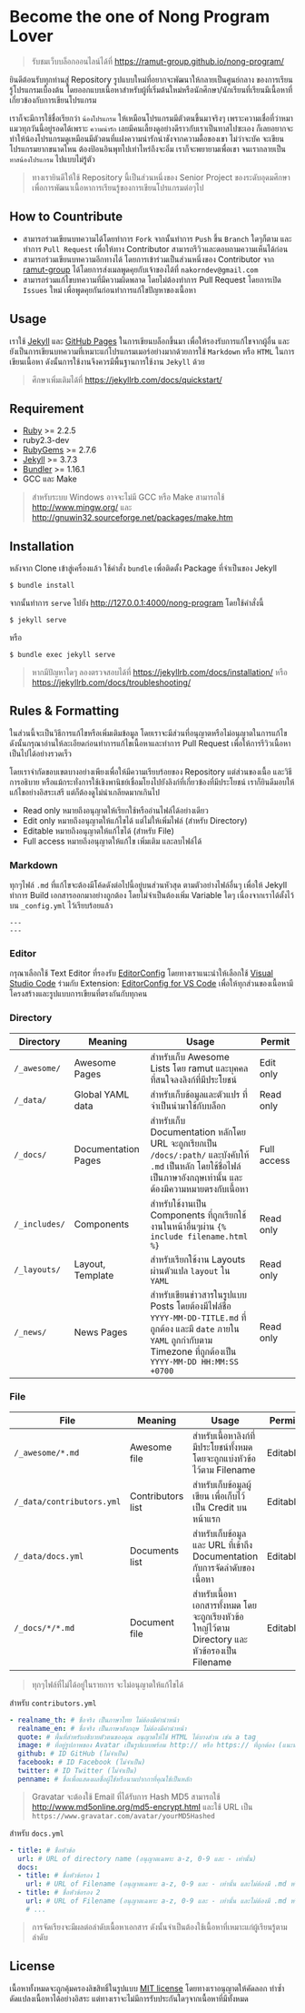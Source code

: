 # Become the one of Nong Program Lover

> รับชมเว็บบล็อกออนไลน์ได้ที่ https://ramut-group.github.io/nong-program/

ยินดีต้อนรับทุกท่านสู่ Repository รูปแบบใหม่ที่อยากจะพัฒนาให้กลายเป็นศูนย์กลาง ของการเรียนรู้โปรแกรมเบื้องต้น โดยออกแบบเนื้อหาสำหรับผู้ที่เริ่มต้นใหม่หรือนักศึกษา/นักเรียนที่เรียนมีเนื้อหาที่เกี่ยวข้องกับการเขียนโปรแกรม

เราก็จะมีการใช้ชื่อเรียกว่า `น้องโปรแกรม` ให้เหมือนโปรแกรมมีตัวตนขึ้นมาจริงๆ เพราะความเชื่อที่ว่าหมาแมวทุกวันนี้อยู่รอดได้เพราะ `ความน่ารัก` เลยมีคนเลี้ยงดูอย่างดีราวกับเราเป็นทาสไปซะเอง ก็เลยอยากจะทำให้น้องโปรแกรมดูเหมือนมีตัวตนที่แฝงความน่ารักน่าชังจากความดื้อของเขา ไม่ว่าจะบัค จะเขียนโปรแกรมยากขนาดไหน ต้องป้อนอินพุทไปเท่าไหร่ถึงจะอิ่ม เราก็จะพยายามเพื่อเขา จนเรากลายเป็น `ทาสน้องโปรแกรม` ไปแบบไม่รู้ตัว

> ทางเรายินดีให้ใช้ Repository นี้เป็นส่วนหนึ่งของ Senior Project ของระดับอุดมศึกษา เพื่อการพัฒนาเนื้อหาการเรียนรู้ของการเขียนโปรแกรมต่อๆไป

## How to Countribute

- สามารถร่วมเขียนบทความได้โดยทำการ `Fork` จากนั้นทำการ `Push` ขึ้น `Branch` ใดๆก็ตาม และทำการ `Pull Request` เพื่อให้ทาง Contributor สามารถรีวิวและตอบถามความเห็นได้ก่อน
- สามารถร่วมเขียนบทความอีกทางได้ โดยการเข้าร่วมเป็นส่วนหนึ่งของ Contributor จาก [ramut-group](https://github.com/ramut-group) ได้โดยการส่งเมลพูดคุยกับเจ้าของได้ที่ `nakorndev@gmail.com`
- สามารถร่วมแก้ไขบทความที่มีความผิดพลาด โดยไม่ต้องทำการ Pull Request โดยการเปิด `Issues` ใหม่ เพื่อพูดคุยกันก่อนทำการแก้ไขปัญหาของเนื้อหา

## Usage

เราใช้ [Jekyll](jekyllrb.com) และ [GitHub Pages](https://pages.github.com) ในการเขียนบล็อกขึ้นมา เพื่อให้รองรับการแก้ไขจากผู้อื่น และยังเป็นการเขียนบทความที่เหมาะแก่โปรแกรมเมอร์อย่างมากด้วยการใช้ `Markdown` หรือ `HTML` ในการเขียนเนื้อหา ดังนั้นการใช้งานจึงควรมีพื้นฐานการใช้งาน `Jekyll` ด้วย

> ศึกษาเพิ่มเติมได้ที่ https://jekyllrb.com/docs/quickstart/

## Requirement

- [Ruby](https://rubyinstaller.org/downloads/) >= 2.2.5
- ruby2.3-dev
- [RubyGems](https://rubygems.org/pages/download) >= 2.7.6
- [Jekyll](https://jekyllrb.com/) >= 3.7.3
- [Bundler](http://bundler.io/) >= 1.16.1
- GCC และ Make

> สำหรับระบบ Windows อาจจะไม่มี GCC หรือ Make สามารถใช้ http://www.mingw.org/ และ http://gnuwin32.sourceforge.net/packages/make.htm

## Installation

หลังจาก Clone เข้าสู่เครื่องแล้ว ใช้คำสั่ง `bundle` เพื่อติดตั้ง Package ที่จำเป็นของ Jekyll

```bash
$ bundle install
```

จากนั้นทำการ `serve` ไปยัง http://127.0.0.1:4000/nong-program โดยใช้คำสั่งนี้

```bash
$ jekyll serve
```

หรือ

```bash
$ bundle exec jekyll serve
```

> หากมีปัญหาใดๆ ลองตรวจสอบได้ที่ https://jekyllrb.com/docs/installation/ หรือ https://jekyllrb.com/docs/troubleshooting/

## Rules & Formatting

ในส่วนนี้จะเป็นวิธีการแก้ไขหรือเพิ่มเติมข้อมูล โดยเราจะมีส่วนที่อนุญาตหรือไม่อนุญาตในการแก้ไข ดังนั้นกรุณาอ่านให้ละเอียดก่อนทำการแก้ไขเนื้อหาและทำการ Pull Request เพื่อให้การรีวิวเนื้อหาเป็นไปได้อย่างรวดเร็ว

โดยเราจำกัดขอบเขตบางอย่างเพียงเพื่อให้มีความเรียบร้อยของ Repository แต่ส่วนของเนื้อ และวิธีการอธิบาย หรือแม้กระทั่งการใช้เชิงพานิชย์เชื่อมโยงไปยังลิงก์ที่เกี่ยวข้องที่มีประโยชน์ เราก็ยินดีมอบให้แก้ไขอย่างอิสระเสรี แต่ก็ต้องดูไม่น่าเกลียดมากเกินไป

- Read only หมายถึงอนุญาตให้เรียกใช้หรืออ่านไฟล์ได้อย่างเดียว
- Edit only หมายถึงอนุญาตให้แก้ไขได้ แต่ไม่ให้เพิ่มไฟล์ (สำหรับ Directory)
- Editable หมายถึงอนุญาตให้แก้ไขได้ (สำหรับ File)
- Full access หมายถึงอนุญาตให้แก้ไข เพิ่มเติม และลบไฟล์ได้

### Markdown

ทุกๆไฟล์ `.md` ที่แก้ไขจะต้องมีโค้ดดังต่อไปนี้อยู่บนส่วนหัวสุด ตามตัวอย่างไฟล์อื่นๆ เพื่อให้ Jekyll ทำการ Build เอกสารออกมาอย่างถูกต้อง โดยไม่จำเป็นต้องเพิ่ม Variable ใดๆ เนื่องจากเราได้ตั้งไว้บน `_config.yml` ไว้เรียบร้อยแล้ว

```
---
---
```

### Editor

กรุณาเลือกใช้ Text Editor ที่รองรับ [EditorConfig](http://editorconfig.org/) โดยทางเราแนะนำให้เลือกใช้ [Visual Studio Code](https://code.visualstudio.com/) ร่วมกับ Extension: [EditorConfig for VS Code](https://marketplace.visualstudio.com/items?itemName=EditorConfig.EditorConfig) เพื่อให้ทุกส่วนของเนื้อหามีโครงสร้างและรูปแบบการเขียนที่ตรงกันกับทุกคน

### Directory

| Directory | Meaning | Usage | Permit |
| --- | --- | --- | --- |
| `/_awesome/` | Awesome Pages | สำหรับเก็บ Awesome Lists โดย ramut และบุคคลที่สนใจลงลิงก์ที่มีประโยชน์ | Edit only |
| `/_data/` | Global YAML data | สำหรับเก็บข้อมูลและตัวแปร ที่จำเป็นนำมาใช้กับบล็อก | Read only |
| `/_docs/` | Documentation Pages | สำหรับเก็บ Documentation หลักโดย URL จะถูกเรียกเป็น `/docs/:path/` และบังคับให้ `.md` เป็นหลัก โดยใช้ชื่อไฟล์เป็นภาษาอังกฤษเท่านั้น และต้องมีความหมายตรงกับเนื้อหา | Full access |
| `/_includes/` | Components | สำหรับใช้งานเป็น Components ที่ถูกเรียกใช้งานในหน้าอื่นๆผ่าน `{% include filename.html %}` | Read only |
| `/_layouts/` | Layout, Template | สำหรับเรียกใช้งาน Layouts ผ่านตัวแปล `layout` ใน `YAML` | Read only |
| `/_news/` | News Pages | สำหรับเขียนข่าวสารในรูปแบบ Posts โดยต้องมีไฟล์ชื่อ `YYYY-MM-DD-TITLE.md` ที่ถูกต้อง และมี `date` ภายใน `YAML` ถูกกำกับตาม Timezone ที่ถูกต้องเป็น `YYYY-MM-DD HH:MM:SS +0700` | Read only |

### File

| File | Meaning | Usage | Permit |
| --- | --- | --- | --- |
| `/_awesome/*.md` | Awesome file | สำหรับเนื้อหาลิงก์ที่มีประโยชน์ทั้งหมด โดยจะถูกแบ่งหัวข้อไว้ตาม Filename | Editable |
| `/_data/contributors.yml` | Contributors list | สำหรับเก็บข้อมูลผู้เขียน เพื่อเก็บไว้เป็น Credit บนหน้าแรก | Editable |
| `/_data/docs.yml` | Documents list | สำหรับเก็บข้อมูล และ URL ที่เข้าถึง Documentation กับการจัดลำดับของเนื้อหา | Editable |
| `/_docs/*/*.md` | Document file | สำหรับเนื้อหาเอกสารทั้งหมด โดยจะถูกเรียงหัวข้อใหญ่ไว้ตาม Directory และหัวข้อรองเป็น Filename | Editable |

> ทุกๆไฟล์ที่ไม่ได้อยู่ในรายการ จะไม่อนุญาตให้แก้ไขได้

สำหรับ `contributors.yml`

```yml
- realname_th: # ชื่อจริง เป็นภาษาไทย ไม่ต้องมีคำนำหน้า
  realname_en: # ชื่อจริง เป็นภาษาอังกฤษ ไม่ต้องมีคำนำหน้า
  quote: # พื้นที่สำหรับอธิบายตัวตนของคุณ อนุญาตให้ใช้ HTML ได้บางส่วน เช่น a tag
  image: # ที่อยู่รูปภาพของ Avatar เป็นรูปแบบพร้อม http:// หรือ https:// ที่ถูกต้อง (แนะนำให้ใช้ Gravatar ตามตัวอย่างบนไฟล์)
  github: # ID GitHub (ไม่จำเป็น)
  facebook: # ID Facebook (ไม่จำเป็น)
  twitter: # ID Twitter (ไม่จำเป็น)
  penname: # ชื่อเพื่อแสดงผลชื่อผู้ใช้หรือนามปากกาที่คุณใช้เป็นหลัก
```

> Gravatar จะต้องใช้ Email ที่ได้รับการ Hash MD5 สามารถใช้ http://www.md5online.org/md5-encrypt.html และใช้ URL เป็น `https://www.gravatar.com/avatar/yourMD5Hashed`

สำหรับ `docs.yml`

```yml
- title: # ชื่อหัวข้อ
  url: # URL of directory name (อนุญาตเฉพาะ a-z, 0-9 และ - เท่านั้น)
  docs:
  - title: # ชื่อหัวข้อรอง 1
    url: # URL of Filename (อนุญาตเฉพาะ a-z, 0-9 และ - เท่านั้น และไม่ต้องมี .md หรือ .html)
  - title: # ชื่อหัวข้อรอง 2
    url: # URL of Filename (อนุญาตเฉพาะ a-z, 0-9 และ - เท่านั้น และไม่ต้องมี .md หรือ .html)
    # ...
```

> การจัดเรียงจะมีผลต่อลำดับเนื้อหาเอกสาร ดังนั้นจำเป็นต้องใช้เนื้อหาที่เหมาะแก่ผู้เรียนรู้ตามลำดับ

## License

เนื้อหาทั้งหมดจะถูกคุ้มครองลิขสิทธิ์ในรูปแบบ [MIT license](https://www.gnu.org/licenses/lgpl-3.0.en.html) โดยทางเราอนุญาตให้คัดลอก ทำซ้ำ ดัดแปลงเนื้อหาได้อย่างอิสระ แต่ทางเราจะไม่มีการรับประกันใดๆจากเนื้อหาที่มีทั้งหมด
